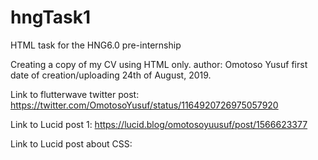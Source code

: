 # hngTask1
HTML task for the HNG6.0 pre-internship 

Creating a copy of my CV using HTML only.
author: Omotoso Yusuf
first date of creation/uploading 24th of August, 2019.

Link to flutterwave twitter post: https://twitter.com/OmotosoYusuf/status/1164920726975057920

Link to Lucid post 1: https://lucid.blog/omotosoyuusuf/post/1566623377

Link to Lucid post about CSS: 
